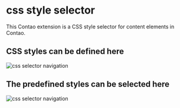 css style selector
==================

This Contao extension is a CSS style selector for content elements in Contao.

CSS styles can be defined here
------------------------------

![css selector navigation](https://raw.githubusercontent.com/Craffft/contao-css-style-selector/master/docs/css-selector-nav.png)

The predefined styles can be selected here
------------------------------------------

![css selector navigation](https://raw.githubusercontent.com/Craffft/contao-css-style-selector/master/docs/css-selector-preview.png)
